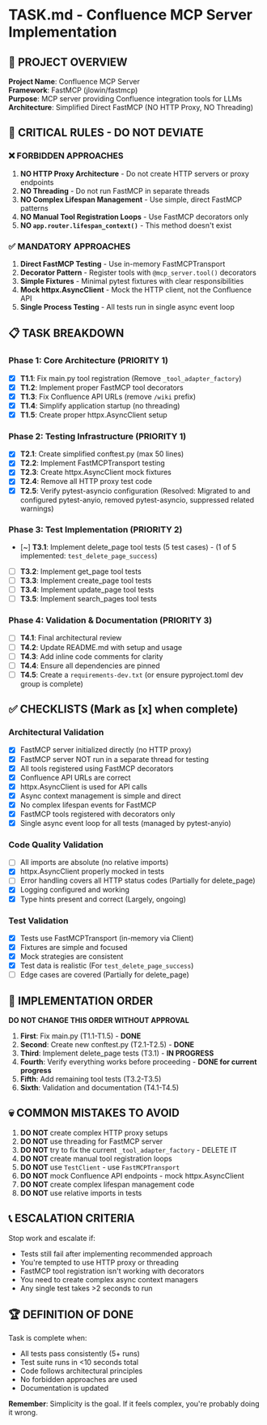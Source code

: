# TASK.md - Confluence MCP Server Implementation

## 🎯 PROJECT OVERVIEW

**Project Name**: Confluence MCP Server  
**Framework**: FastMCP (jlowin/fastmcp)  
**Purpose**: MCP server providing Confluence integration tools for LLMs  
**Architecture**: Simplified Direct FastMCP (NO HTTP Proxy, NO Threading)  

## 🚨 CRITICAL RULES - DO NOT DEVIATE

### ❌ FORBIDDEN APPROACHES
1. **NO HTTP Proxy Architecture** - Do not create HTTP servers or proxy endpoints
2. **NO Threading** - Do not run FastMCP in separate threads
3. **NO Complex Lifespan Management** - Use simple, direct FastMCP patterns
4. **NO Manual Tool Registration Loops** - Use FastMCP decorators only
5. **NO `app.router.lifespan_context()`** - This method doesn't exist

### ✅ MANDATORY APPROACHES  
1. **Direct FastMCP Testing** - Use in-memory FastMCPTransport
2. **Decorator Pattern** - Register tools with `@mcp_server.tool()` decorators
3. **Simple Fixtures** - Minimal pytest fixtures with clear responsibilities
4. **Mock httpx.AsyncClient** - Mock the HTTP client, not the Confluence API
5. **Single Process Testing** - All tests run in single async event loop

## 📋 TASK BREAKDOWN

### Phase 1: Core Architecture (PRIORITY 1)
- [x] **T1.1**: Fix main.py tool registration (Remove `_tool_adapter_factory`)
- [x] **T1.2**: Implement proper FastMCP tool decorators  
- [x] **T1.3**: Fix Confluence API URLs (remove `/wiki` prefix)
- [x] **T1.4**: Simplify application startup (no threading)
- [x] **T1.5**: Create proper httpx.AsyncClient setup

### Phase 2: Testing Infrastructure (PRIORITY 1)
- [x] **T2.1**: Create simplified conftest.py (max 50 lines)
- [x] **T2.2**: Implement FastMCPTransport testing
- [x] **T2.3**: Create httpx.AsyncClient mock fixtures
- [x] **T2.4**: Remove all HTTP proxy test code
- [x] **T2.5**: Verify pytest-asyncio configuration (Resolved: Migrated to and configured pytest-anyio, removed pytest-asyncio, suppressed related warnings)

### Phase 3: Test Implementation (PRIORITY 2)
- [~] **T3.1**: Implement delete_page tool tests (5 test cases) - (1 of 5 implemented: `test_delete_page_success`)
- [ ] **T3.2**: Implement get_page tool tests  
- [ ] **T3.3**: Implement create_page tool tests
- [ ] **T3.4**: Implement update_page tool tests
- [ ] **T3.5**: Implement search_pages tool tests

### Phase 4: Validation & Documentation (PRIORITY 3)
- [ ] **T4.1**: Final architectural review
- [ ] **T4.2**: Update README.md with setup and usage
- [ ] **T4.3**: Add inline code comments for clarity
- [ ] **T4.4**: Ensure all dependencies are pinned
- [ ] **T4.5**: Create a `requirements-dev.txt` (or ensure pyproject.toml dev group is complete)

## ✅ CHECKLISTS (Mark as [x] when complete)

### Architectural Validation
- [x] FastMCP server initialized directly (no HTTP proxy)
- [x] FastMCP server NOT run in a separate thread for testing
- [x] All tools registered using FastMCP decorators
- [x] Confluence API URLs are correct
- [x] httpx.AsyncClient is used for API calls
- [x] Async context management is simple and direct
- [x] No complex lifespan events for FastMCP
- [x] FastMCP tools registered with decorators only
- [x] Single async event loop for all tests (managed by pytest-anyio)

### Code Quality Validation  
- [ ] All imports are absolute (no relative imports)
- [x] httpx.AsyncClient properly mocked in tests
- [ ] Error handling covers all HTTP status codes (Partially for delete_page)
- [x] Logging configured and working
- [x] Type hints present and correct (Largely, ongoing)

### Test Validation
- [x] Tests use FastMCPTransport (in-memory via Client)
- [x] Fixtures are simple and focused  
- [x] Mock strategies are consistent
- [x] Test data is realistic (For `test_delete_page_success`)
- [ ] Edge cases are covered (Partially for delete_page)

## 🔄 IMPLEMENTATION ORDER

**DO NOT CHANGE THIS ORDER WITHOUT APPROVAL**

1. **First**: Fix main.py (T1.1-T1.5) - **DONE**
2. **Second**: Create new conftest.py (T2.1-T2.5) - **DONE** 
3. **Third**: Implement delete_page tests (T3.1) - **IN PROGRESS**
4. **Fourth**: Verify everything works before proceeding - **DONE for current progress**
5. **Fifth**: Add remaining tool tests (T3.2-T3.5)
6. **Sixth**: Validation and documentation (T4.1-T4.5)

## 💀 COMMON MISTAKES TO AVOID

1. **DO NOT** create complex HTTP proxy setups
2. **DO NOT** use threading for FastMCP server
3. **DO NOT** try to fix the current `_tool_adapter_factory` - DELETE IT
4. **DO NOT** create manual tool registration loops
5. **DO NOT** use `TestClient` - use `FastMCPTransport`
6. **DO NOT** mock Confluence API endpoints - mock httpx.AsyncClient
7. **DO NOT** create complex lifespan management code
8. **DO NOT** use relative imports in tests

## 📞 ESCALATION CRITERIA

Stop work and escalate if:
- Tests still fail after implementing recommended approach
- You're tempted to use HTTP proxy or threading
- FastMCP tool registration isn't working with decorators
- You need to create complex async context managers
- Any single test takes >2 seconds to run

## 🏆 DEFINITION OF DONE

Task is complete when:
- All tests pass consistently (5+ runs)
- Test suite runs in <10 seconds total  
- Code follows architectural principles
- No forbidden approaches are used
- Documentation is updated

**Remember**: Simplicity is the goal. If it feels complex, you're probably doing it wrong.